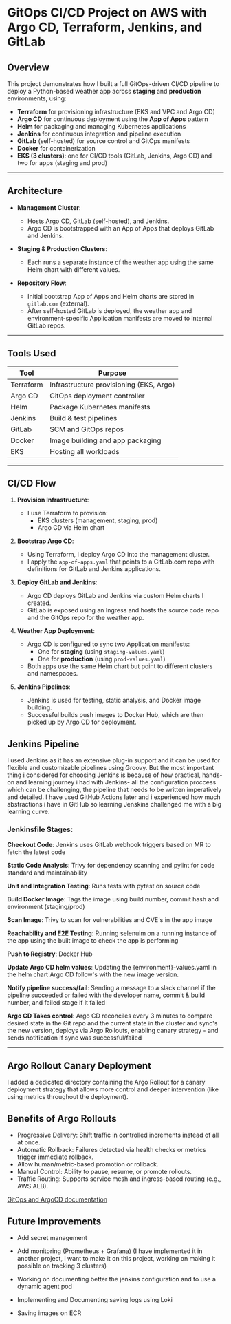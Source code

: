# GitOps CI/CD Project on AWS with Argo CD, Terraform, Jenkins, and GitLab

## Overview

This project demonstrates how I built a full GitOps-driven CI/CD pipeline to deploy a Python-based weather app across **staging** and **production** environments, using:

- **Terraform** for provisioning infrastructure (EKS and VPC and Argo CD)
- **Argo CD** for continuous deployment using the **App of Apps** pattern
- **Helm** for packaging and managing Kubernetes applications
- **Jenkins** for continuous integration and pipeline execution
- **GitLab** (self-hosted) for source control and GitOps manifests
- **Docker** for containerization
- **EKS (3 clusters)**: one for CI/CD tools (GitLab, Jenkins, Argo CD) and two for apps (staging and prod)

---

## Architecture

- **Management Cluster**:
  - Hosts Argo CD, GitLab (self-hosted), and Jenkins.
  - Argo CD is bootstrapped with an App of Apps that deploys GitLab and Jenkins.
  
- **Staging & Production Clusters**:
  - Each runs a separate instance of the weather app using the same Helm chart with different values.

- **Repository Flow**:
  - Initial bootstrap App of Apps and Helm charts are stored in `gitlab.com` (external).
  - After self-hosted GitLab is deployed, the weather app and environment-specific Application manifests are moved to internal GitLab repos.

---

## Tools Used

| Tool       | Purpose                                 |
|------------|------------------------------------------|
| Terraform  | Infrastructure provisioning (EKS, Argo) |
| Argo CD    | GitOps deployment controller             |
| Helm       | Package Kubernetes manifests             |
| Jenkins    | Build & test pipelines                   |
| GitLab     | SCM and GitOps repos                     |
| Docker     | Image building and app packaging         |
| EKS        | Hosting all workloads                    |

---

## CI/CD Flow

1. **Provision Infrastructure**:
   - I use Terraform to provision:
     - EKS clusters (management, staging, prod)
     - Argo CD via Helm chart

2. **Bootstrap Argo CD**:
   - Using Terraform, I deploy Argo CD into the management cluster.
   - I apply the `app-of-apps.yaml` that points to a GitLab.com repo with definitions for GitLab and Jenkins applications.

3. **Deploy GitLab and Jenkins**:
   - Argo CD deploys GitLab and Jenkins via custom Helm charts I created.
   - GitLab is exposed using an Ingress and hosts the source code repo and the GitOps repo for the weather app.

4. **Weather App Deployment**:
   - Argo CD is configured to sync two Application manifests:
     - One for **staging** (using `staging-values.yaml`)
     - One for **production** (using `prod-values.yaml`)
   - Both apps use the same Helm chart but point to different clusters and namespaces.

5. **Jenkins Pipelines**:
   - Jenkins is used for testing, static analysis, and Docker image building.
   - Successful builds push images to Docker Hub, which are then picked up by Argo CD for deployment.

## Jenkins Pipeline

I used Jenkins as it has an extensive plug-in support and it can be used for flexible and customizable pipelines using Groovy.
But the most important thing i considered for choosing Jenkins is because of how practical, hands-on and learning journey i had with Jenkins- all the configuration proccess which can be challenging, the pipeline that needs to be written imperatively and detailed. I have used GitHub Actions later and i experienced how much abstractions i have in GitHub so learning Jenskins challenged me with a big learning curve.

### Jenkinsfile Stages:

**Checkout Code**: Jenkins uses GitLab webhook triggers based on MR to fetch the latest code

**Static Code Analysis**: Trivy for dependency scanning and pylint for code standard and maintainability

**Unit and Integration Testing**: Runs tests with pytest on source code

**Build Docker Image**: Tags the image using build number, commit hash and environment (staging/prod)

**Scan Image**: Trivy to scan for vulnerabilities and CVE's in the app image

**Reachability and E2E Testing**: Running selenuim on a running instance of the app using the built image to check the app is performing

**Push to Registry**: Docker Hub

**Update Argo CD helm values**: Updating the {environment}-values.yaml in the helm chart Argo CD follow's with the new image version.

**Notify pipeline success/fail**: Sending a message to a slack channel if the pipeline succeeded or failed with the developer name, commit & build number, and failed stage if it failed

**Argo CD Takes control**: Argo CD reconciles every 3 minutes to compare desired state in the Git repo and the current state in the cluster and sync's the new version, deploys via Argo Rollouts, enabling canary strategy - and sends notification if sync was successful/failed


---

## Argo Rollout Canary Deployment
I added a dedicated directory containing the Argo Rollout for a canary deployment strategy that allows more control and deeper intervention (like using metrics throughout the deployment).

## Benefits of Argo Rollouts

- Progressive Delivery: Shift traffic in controlled increments instead of all at once.
- Automatic Rollback: Failures detected via health checks or metrics trigger immediate rollback.
- Allow human/metric-based promotion or rollback.
- Manual Control: Ability to pause, resume, or promote rollouts.
- Traffic Routing: Supports service mesh and ingress-based routing (e.g., AWS ALB).

[GitOps and ArgoCD documentation](gitops/)

## Future Improvements

 - Add secret management

 - Add monitoring (Prometheus + Grafana) (I have implemented it in another project, i want to make it on this project, working on making it possible on tracking 3 clusters)

 - Working on documenting better the jenkins configuration and to use a dynamic agent pod

 - Implementing and Documenting saving logs using Loki

 - Saving images on ECR
